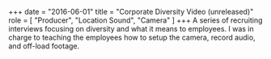 +++
date = "2016-06-01"
title = "Corporate Diversity Video (unreleased)"
role = [ "Producer", "Location Sound", "Camera" ]
+++
A series of recruiting interviews focusing on diversity and what it means
to employees. I was in charge to teaching the employees how to setup the
camera, record audio, and off-load footage.
